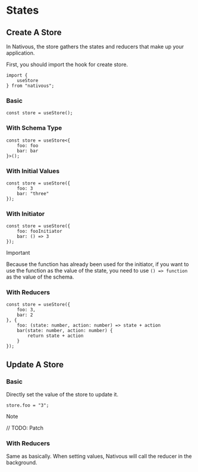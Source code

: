 # States

## Create A Store

In Nativous, the store gathers the states and reducers that make up your application.

First, you should import the hook for create store.

```tsx
import {
    useStore
} from "nativous";
```

### Basic

```tsx
const store = useStore();
```

### With Schema Type

```tsx
const store = useStore<{
    foo: foo
    bar: bar
}>();
```

### With Initial Values

```tsx
const store = useStore({
    foo: 3
    bar: "three"
});
```

### With Initiator

```tsx
const store = useStore({
    foo: fooInitiator
    bar: () => 3
});
```

> [!IMPORTANT]
> Because the function has already been used for the initiator, if you want to use the function as the value of the state, you need to use `() => function` as the value of the schema.

### With Reducers

```tsx
const store = useStore({
    foo: 3,
    bar: 2
}, {
    foo: (state: number, action: number) => state + action
    bar(state: number, action: number) {
        return state + action
    }
});
```

## Update A Store

### Basic

Directly set the value of the store to update it.

```tsx
store.foo = "3";
```

> [!NOTE]
> // TODO: Patch

### With Reducers

Same as basically. When setting values, Nativous will call the reducer in the background.
